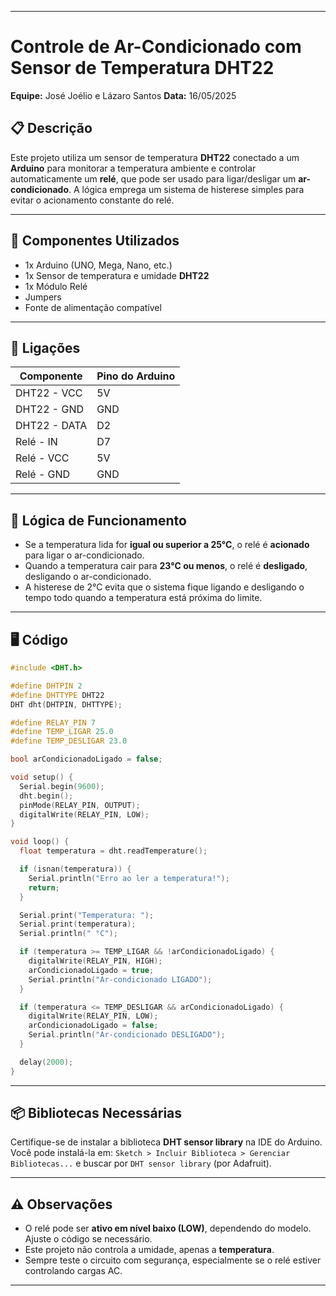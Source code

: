 
---

# Controle de Ar-Condicionado com Sensor de Temperatura DHT22

**Equipe:** José Joélio e Lázaro Santos
**Data:** 16/05/2025

## 📋 Descrição

Este projeto utiliza um sensor de temperatura **DHT22** conectado a um **Arduino** para monitorar a temperatura ambiente e controlar automaticamente um **relé**, que pode ser usado para ligar/desligar um **ar-condicionado**.
A lógica emprega um sistema de histerese simples para evitar o acionamento constante do relé.

---

## 🔧 Componentes Utilizados

* 1x Arduino (UNO, Mega, Nano, etc.)
* 1x Sensor de temperatura e umidade **DHT22**
* 1x Módulo Relé
* Jumpers
* Fonte de alimentação compatível

---

## 🔌 Ligações

| Componente   | Pino do Arduino |
| ------------ | --------------- |
| DHT22 - VCC  | 5V              |
| DHT22 - GND  | GND             |
| DHT22 - DATA | D2              |
| Relé - IN    | D7              |
| Relé - VCC   | 5V              |
| Relé - GND   | GND             |

---

## 🧠 Lógica de Funcionamento

* Se a temperatura lida for **igual ou superior a 25°C**, o relé é **acionado** para ligar o ar-condicionado.
* Quando a temperatura cair para **23°C ou menos**, o relé é **desligado**, desligando o ar-condicionado.
* A histerese de 2°C evita que o sistema fique ligando e desligando o tempo todo quando a temperatura está próxima do limite.

---

## 🖥️ Código

```cpp
#include <DHT.h>

#define DHTPIN 2
#define DHTTYPE DHT22
DHT dht(DHTPIN, DHTTYPE);

#define RELAY_PIN 7
#define TEMP_LIGAR 25.0
#define TEMP_DESLIGAR 23.0

bool arCondicionadoLigado = false;

void setup() {
  Serial.begin(9600);
  dht.begin();
  pinMode(RELAY_PIN, OUTPUT);
  digitalWrite(RELAY_PIN, LOW);
}

void loop() {
  float temperatura = dht.readTemperature();

  if (isnan(temperatura)) {
    Serial.println("Erro ao ler a temperatura!");
    return;
  }

  Serial.print("Temperatura: ");
  Serial.print(temperatura);
  Serial.println(" °C");

  if (temperatura >= TEMP_LIGAR && !arCondicionadoLigado) {
    digitalWrite(RELAY_PIN, HIGH);
    arCondicionadoLigado = true;
    Serial.println("Ar-condicionado LIGADO");
  }

  if (temperatura <= TEMP_DESLIGAR && arCondicionadoLigado) {
    digitalWrite(RELAY_PIN, LOW);
    arCondicionadoLigado = false;
    Serial.println("Ar-condicionado DESLIGADO");
  }

  delay(2000);
}
```

---

## 📦 Bibliotecas Necessárias

Certifique-se de instalar a biblioteca **DHT sensor library** na IDE do Arduino.
Você pode instalá-la em: `Sketch > Incluir Biblioteca > Gerenciar Bibliotecas...` e buscar por `DHT sensor library` (por Adafruit).

---

## ⚠️ Observações

* O relé pode ser **ativo em nível baixo (LOW)**, dependendo do modelo. Ajuste o código se necessário.
* Este projeto não controla a umidade, apenas a **temperatura**.
* Sempre teste o circuito com segurança, especialmente se o relé estiver controlando cargas AC.

---


